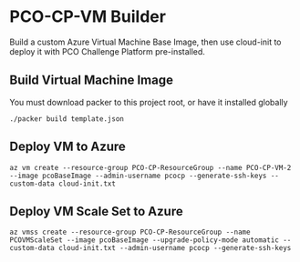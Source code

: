 # PCO-CP-VM Builder

Build a custom Azure Virtual Machine Base Image, then use cloud-init to deploy it with PCO Challenge Platform pre-installed.

## Build Virtual Machine Image

You must download packer to this project root, or have it installed globally

```
./packer build template.json
```

## Deploy VM to Azure

```
az vm create --resource-group PCO-CP-ResourceGroup --name PCO-CP-VM-2 --image pcoBaseImage --admin-username pcocp --generate-ssh-keys --custom-data cloud-init.txt
```

## Deploy VM Scale Set to Azure

```
az vmss create --resource-group PCO-CP-ResourceGroup --name PCOVMScaleSet --image pcoBaseImage --upgrade-policy-mode automatic --custom-data cloud-init.txt --admin-username pcocp --generate-ssh-keys
```